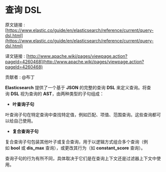 # 查询 DSL

原文链接 :[https://www.elastic.co/guide/en/elasticsearch/reference/current/query-dsl.html](https://www.elastic.co/guide/en/elasticsearch/reference/current/query-dsl.html)

译文链接 : [http://www.apache.wiki/pages/viewpage.action?pageId=4260468](http://www.apache.wiki/pages/viewpage.action?pageId=4260468)

贡献者 : @布丁

**Elasticsearch** 提供了一个基于 **JSON** 的完整的查询 **DSL** 来定义查询。将查询 **DSL** 视为查询的 **AST**，由两种类型的子句组成：

*   **叶查询子句**

叶查询子句在特定查询中查找特定值，例如匹配、项值、范围查询。这些查询都可以给自己使用。

*   **复合查询子句**

复合查询子句包装其他叶子或复合查询，用于以逻辑方式组合多个查询（例如 **bool** 或 **dis_max** 查询），或更改其行为（如 **constant_score** 查询）。

查询子句的行为有所不同，具体取决于它们是在查询上下文还是过滤器上下文中使用。